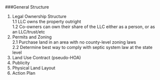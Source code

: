 ###General Structure 

1. Legal Ownership Structure  
   1.1 LLC owns the property outright  
   1.2 Co-owners can own their share of the LLC either as a person, or as an LLC/trust/etc  
3. Permits and Zoning  
   2.1 Purchase land in an area with no county-level zoning laws  
   2.2 Determine best way to comply with septic system law at the state level  
5. Land Use Contract (pseudo-HOA)
6. Publicity
7. Physical Land Layout
8. Action Plan
